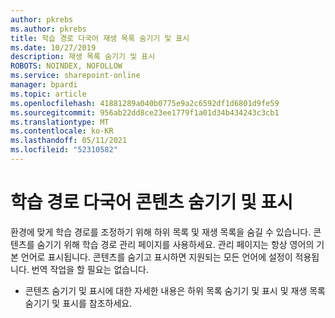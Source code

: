 ```yaml
---
author: pkrebs
ms.author: pkrebs
title: 학습 경로 다국어 재생 목록 숨기기 및 표시
ms.date: 10/27/2019
description: 재생 목록 숨기기 및 표시
ROBOTS: NOINDEX, NOFOLLOW
ms.service: sharepoint-online
manager: bpardi
ms.topic: article
ms.openlocfilehash: 41881289a040b0775e9a2c6592df1d6801d9fe59
ms.sourcegitcommit: 956ab22dd8ce23ee1779f1a01d34b434243c3cb1
ms.translationtype: MT
ms.contentlocale: ko-KR
ms.lasthandoff: 05/11/2021
ms.locfileid: "52310582"
---
```

# <a name="hide-and-show-learning-pathways-multilingual-content"></a>학습 경로 다국어 콘텐츠 숨기기 및 표시 

환경에 맞게 학습 경로를 조정하기 위해 하위 목록 및 재생 목록을 숨길 수 있습니다. 콘텐츠를 숨기기 위해 학습 경로 관리 페이지를 사용하세요. 관리 페이지는 항상 영어의 기본 언어로 표시됩니다. 콘텐츠를 숨기고 표시하면 지원되는 모든 언어에 설정이 적용됩니다. 번역 작업을 할 필요는 없습니다. 

- 콘텐츠 숨기기 및 표시에 대한 자세한 내용은 하위 목록 숨기기 및 표시 및 재생 목록 숨기기 및 표시를 참조하세요. 



